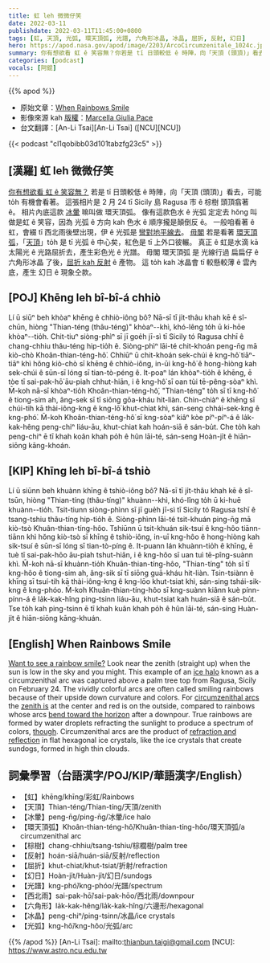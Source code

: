 ```yaml
---
title: 虹 leh 微微仔笑
date: 2022-03-11
publishdate: 2022-03-11T11:45:00+0800
tags: [虹, 天頂, 光弧, 環天頂弧, 光譜, 六角形冰晶, 冰晶, 屈折, 反射, 幻日]
hero: https://apod.nasa.gov/apod/image/2203/ArcoCircumzenitale_1024c.jpg
summary: 你有想欲看 虹 ê 笑容無？你若是 tī 日頭較低 ê 時陣，向「天頂 (頭頂)」看去，可能 to̍h 有機會看著。
categories: [podcast]
vocals: [阿錕]
---
```


{{% apod %}}

- 原始文章：[When Rainbows Smile](https://apod.nasa.gov/apod/ap220311.html)
- 影像來源 kah [版權][copyright]：[Marcella Giulia Pace](https://greenflash.photo/about-me/)
- 台文翻譯：[An-Li Tsai][An-Li Tsai] ([NCU][NCU])

{{< podcast "cl1qobibb03d101tabzfg23c5" >}}

## [漢羅] 虹 leh 微微仔笑
[你有想欲看 虹 ê 笑容無？][Want to see a rainbow smile?]
若是 tī 日頭較低 ê 時陣，向「天頂 (頭頂)」看去，可能 to̍h 有機會看著。
這張相片是 2 月 24 tī Sicily 島 Ragusa 市 ê 棕樹 頭頂翕著 ê。
相片內底這款 [冰暈][ice halo] 嘛叫做 環天頂弧。
像有這款色水 ê 光弧 定定去 hŏng 叫做是虹 ê 笑容，因為 光弧 ê 方向 kah 色水 ê 順序攏是顛倒反 ê。
一般咱看著 ê 虹，會綴 tī 西北雨後壁出現，伊 ê 光弧是 [彎對地平線去][bend toward the horizon]。
[毋閣][though] 若是看著 [環天頂弧][circumzenithal arcs]，「[天頂][zenith is]」to̍h 是 tī 光弧 ê 中心矣，紅色是 tī 上外口彼輾。
真正 ê 虹是水滴 kā 太陽光 ê 光路屈折去，產生彩色光 ê 光譜。
毋閣 環天頂弧 是 光線行過 扁扁仔 ê 六角形冰晶 了後，[屈折 kah 反射][refraction and reflection] ê 產物。
這 to̍h kah 冰晶會 tī 較懸較薄 ê 雲內底，產生 幻日 ê 現象仝款。


## [POJ] Khēng leh bî-bî-á chhiò
Lí ū siūⁿ beh khòaⁿ khēng ê chhiò-iông bô?
Nā-sī tī ji̍t-thâu khah kē ê sî-chūn, hiòng "Thian-téng (thâu-téng)" khòaⁿ--khì, khó-lêng to̍h ū ki-hōe khòaⁿ--tio̍h.
Chit-tiuⁿ siòng-phìⁿ sī jī goe̍h jī-sì tī Sicily tó Ragusa chhī ê chang-chhiu thâu-téng hip-tio̍h ê.
Siòng-phìⁿ lāi-té chit-khoán peng-n̄g mā kiò-chò Khoân-thian-téng-hô͘.
Chhiūⁿ ū chit-khoán sek-chúi ê kng-hô͘ tiāⁿ-tiāⁿ khì hŏng kiò-chò sī khēng ê chhiò-iông, in-ūi kng-hô͘ ê hong-hiòng kah sek-chúi ê sūn-sī lóng sī tian-tò-péng ê.
It-poaⁿ lán khòaⁿ-tio̍h ê khēng, ē tòe tī sai-pak-hō͘ āu-piah chhut-hiān, i ê kng-hô͘ sī oan tùi tē-pêng-sòaⁿ khì.
M̄-koh nā-sī khòaⁿ-tio̍h Khoân-thian-téng-hô͘, "Thian-téng" to̍h sī tī kng-hô͘ ê tiong-sim ah, âng-sek sī tī siōng gōa-kháu hit-liàn.
Chin-chiàⁿ ê khēng sī chúi-tih kā thài-iông-kng ê kng-lō͘ khut-chiat khì, sán-seng chhái-sek-kng ê kng-phó͘.
M̄-koh Khoân-thian-téng-hô͘ sī kng-sòaⁿ kiâⁿ kòe píⁿ-píⁿ-á ê la̍k-kak-hêng peng-chiⁿ liáu-āu, khut-chiat kah hoán-siā ê sán-bu̍t.
Che to̍h kah peng-chiⁿ ē tī khah koân khah po̍h ê hûn lāi-té, sán-seng Hoàn-ji̍t ê hiān-siōng kāng-khoán.

## [KIP] Khīng leh bî-bî-á tshiò
Lí ū siūnn beh khuànn khīng ê tshiò-iông bô?
Nā-sī tī ji̍t-thâu khah kē ê sî-tsūn, hiòng "Thian-tíng (thâu-tíng)" khuànn--khì, khó-lîng to̍h ū ki-huē khuànn--tio̍h.
Tsit-tiunn siòng-phìnn sī jī gue̍h jī-sì tī Sicily tó Ragusa tshī ê tsang-tshiu thâu-tíng hip-tio̍h ê.
Siòng-phìnn lāi-té tsit-khuán ping-n̄g mā kiò-tsò Khuân-thian-tíng-hôo.
Tshiūnn ū tsit-khuán sik-tsuí ê kng-hôo tiānn-tiānn khì hŏng kiò-tsò sī khīng ê tshiò-iông, in-uī kng-hôo ê hong-hiòng kah sik-tsuí ê sūn-sī lóng sī tian-tò-píng ê.
It-puann lán khuànn-tio̍h ê khīng, ē tuè tī sai-pak-hōo āu-piah tshut-hiān, i ê kng-hôo sī uan tuì tē-pîng-suànn khì.
M̄-koh nā-sī khuànn-tio̍h Khuân-thian-tíng-hôo, "Thian-tíng" to̍h sī tī kng-hôo ê tiong-sim ah, âng-sik sī tī siōng guā-kháu hit-liàn.
Tsin-tsiànn ê khīng sī tsuí-tih kā thài-iông-kng ê kng-lōo khut-tsiat khì, sán-sing tshái-sik-kng ê kng-phóo.
M̄-koh Khuân-thian-tíng-hôo sī kng-suànn kiânn kuè pínn-pínn-á ê la̍k-kak-hîng ping-tsinn liáu-āu, khut-tsiat kah huán-siā ê sán-bu̍t.
Tse to̍h kah ping-tsinn ē tī khah kuân khah po̍h ê hûn lāi-té, sán-sing Huàn-ji̍t ê hiān-siōng kāng-khuán.

## [English] When Rainbows Smile
[Want to see a rainbow smile?][Want to see a rainbow smile?] Look near the zenith (straight up) when the sun is low in the sky and you might. This example of an [ice halo][ice halo] known as a circumzenithal arc was captured above a palm tree top from Ragusa, Sicily on February 24. The vividly colorful arcs are often called smiling rainbows because of their upside down curvature and colors. For [circumzenithal arcs][circumzenithal arcs] the [zenith is][zenith is] at the center and red is on the outside, compared to rainbows whose arcs [bend toward the horizon][bend toward the horizon] after a downpour. True rainbows are formed by water droplets refracting the sunlight to produce a spectrum of colors, [though][though]. Circumzenithal arcs are the product of [refraction and reflection][refraction and reflection] in flat hexagonal ice crystals, like the ice crystals that create sundogs, formed in high thin clouds.

## 詞彙學習（台語漢字/POJ/KIP/華語漢字/English）
- 【虹】khēng/khīng/彩虹/Rainbows
- 【天頂】Thian-téng/Thian-tíng/天頂/zenith
- 【冰暈】peng-n̄g/ping-n̄g/冰暈/ice halo
- 【環天頂弧】Khoân-thian-téng-hô͘/Khuân-thian-tíng-hôo/環天頂弧/a circumzenithal arc
- 【棕樹】chang-chhiu/tsang-tshiu/棕櫚樹/palm tree
- 【反射】hoán-siā/huán-siā/反射/reflection
- 【屈折】khut-chiat/khut-tsiat/折射/refraction
- 【幻日】Hoàn-ji̍t/Huàn-ji̍t/幻日/sundogs
- 【光譜】kng-phó͘/kng-phóo/光譜/spectrum
- 【西北雨】sai-pak-hō͘/sai-pak-hōo/西北雨/downpour
- 【六角形】la̍k-kak-hêng/la̍k-kak-hîng/六邊形/hexagonal
- 【冰晶】peng-chiⁿ/ping-tsinn/冰晶/ice crystals
- 【光弧】kng-hô͘/kng-hôo/光弧/arc

{{% /apod %}}
[An-Li Tsai]: mailto:thianbun.taigi@gmail.com
[NCU]: https://www.astro.ncu.edu.tw

[copyright]: https://apod.nasa.gov/apod/fap/lib/about_apod.html#srapply

[Want to see a rainbow smile?]:https://greenflash.photo/greenflash-gallery/greenflash-gallery/portfolio/circumzenithal-arc/#lightbox[group]/24/
[ice halo]:https://apod.nasa.gov/apod/ap181221.html
[circumzenithal arcs]:https://www.atoptics.co.uk/halo/cza.htm
[zenith is]:https://www.atoptics.co.uk/halo/czasalt.htm
[bend toward the horizon]:https://apod.nasa.gov/apod/ap100807.html
[though]:https://www.nasa.gov/feature/episode-20-we-asked-a-nasa-scientist-are-there-rainbows-on-mars
[refraction and reflection]:http://iapetus.jb.man.ac.uk/cza/CZA.html

